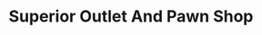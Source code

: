 ---
title: "Superior Outlet And Pawn Shop"
url: /richmond/superior-outlet-and-pawn-shop/
shop: pawnbroker
---